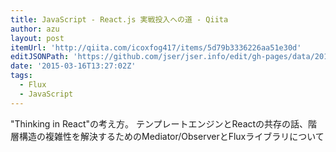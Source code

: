 ```yaml
---
title: JavaScript - React.js 実戦投入への道 - Qiita
author: azu
layout: post
itemUrl: 'http://qiita.com/icoxfog417/items/5d79b3336226aa51e30d'
editJSONPath: 'https://github.com/jser/jser.info/edit/gh-pages/data/2015/03/index.json'
date: '2015-03-16T13:27:02Z'
tags:
  - Flux
  - JavaScript
---
```

"Thinking in React"の考え方。 
テンプレートエンジンとReactの共存の話、階層構造の複雑性を解決するためのMediator/ObserverとFluxライブラリについて
